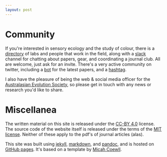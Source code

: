 ```yaml
---
layout: post
---
```


# Community

If you're interested in sensory ecology and the study of colour, there is a [directory](http://colsci.weebly.com/contact.html) of labs and people that work in the field, along with a [slack](https://slack.com/downloads) channel for chatting about papers, gear, and coordinating a journal club. All are welcome, just ask for an invite. There's a very active community on twitter, including a [bot](https://twitter.com/colsci_papers) for the latest papers, and a [hashtag](https://twitter.com/#colsci).

I also have the pleasure of being the web & social media officer for the [Australasian Evolution Society](http://www.ausevo.com), so please get in touch with any news or research you'd like to share.

# Miscellanea

The written material on this site is released under the [CC-BY 4.0](https://creativecommons.org/licenses/by/4.0/) license. The source code of the website itself is released under the terms of the [MIT license](http://opensource.org/licenses/MIT). Neither of these apply to the pdf's of journal articles (alas).

This site was built using [jekyll](http://jekyllrb.com/), [markdown](http://daringfireball.net/projects/markdown/syntax), and [pandoc](http://pandoc.org/), and is hosted on [GitHub pages](https://pages.github.com/). It's based on a template by [Micah Coewll](https://github.com/getmicah/getmicah.github.io).
